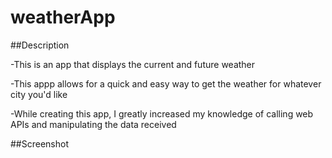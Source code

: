 # weatherApp

##Description

-This is an app that displays the current and future weather

-This appp allows for a quick and easy way to get the weather for whatever city you'd like

-While creating this app, I greatly increased my knowledge of calling web APIs and manipulating the data received

##Screenshot

